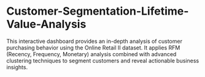 # Customer-Segmentation-Lifetime-Value-Analysis
This interactive dashboard provides an in-depth analysis of customer purchasing behavior using the Online Retail II dataset. It applies RFM (Recency, Frequency, Monetary) analysis combined with advanced clustering techniques to segment customers and reveal actionable business insights.
